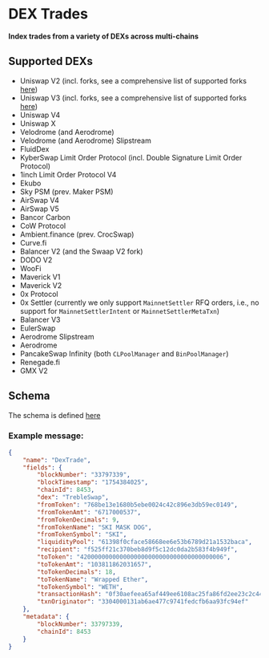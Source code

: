 # DEX Trades

**Index trades from a variety of DEXs across multi-chains**

## Supported DEXs

- Uniswap V2 (incl. forks, see a comprehensive list of supported forks [here](./listeners/src/UniswapV2.sol))
- Uniswap V3 (incl. forks, see a comprehensive list of supported forks [here](./listeners/src/UniswapV3.sol))
- Uniswap V4
- Uniswap X
- Velodrome (and Aerodrome)
- Velodrome (and Aerodrome) Slipstream
- FluidDex
- KyberSwap Limit Order Protocol (incl. Double Signature Limit Order Protocol)
- 1inch Limit Order Protocol V4
- Ekubo
- Sky PSM (prev. Maker PSM)
- AirSwap V4
- AirSwap V5
- Bancor Carbon
- CoW Protocol
- Ambient.finance (prev. CrocSwap)
- Curve.fi
- Balancer V2 (and the Swaap V2 fork)
- DODO V2
- WooFi
- Maverick V1
- Maverick V2
- 0x Protocol
- 0x Settler (currently we only support `MainnetSettler` RFQ orders, i.e., no support for `MainnetSettlerIntent` or `MainnetSettlerMetaTxn`)
- Balancer V3
- EulerSwap
- Aerodrome Slipstream
- Aerodrome
- PancakeSwap Infinity (both `CLPoolManager` and `BinPoolManager`)
- Renegade.fi
- GMX V2

## Schema

The schema is defined [here](./listeners/src/types/DexTrades.sol)

### Example message:
```json
{
    "name": "DexTrade",
    "fields": {
        "blockNumber": "33797339",
        "blockTimestamp": "1754384025",
        "chainId": 8453,
        "dex": "TrebleSwap",
        "fromToken": "768be13e1680b5ebe0024c42c896e3db59ec0149",
        "fromTokenAmt": "6717000537",
        "fromTokenDecimals": 9,
        "fromTokenName": "SKI MASK DOG",
        "fromTokenSymbol": "SKI",
        "liquidityPool": "61398f0cface58668ee6e53b6789d21a1532baca",
        "recipient": "f525ff21c370beb8d9f5c12dc0da2b583f4b949f",
        "toToken": "4200000000000000000000000000000000000006",
        "toTokenAmt": "103811862031657",
        "toTokenDecimals": 18,
        "toTokenName": "Wrapped Ether",
        "toTokenSymbol": "WETH",
        "transactionHash": "0f30aefeea65af449ee6108ac25fa86fd2ee23c2c44c374bcfa24efe92ea7ed1",
        "txnOriginator": "3304000131ab6ae477c9741fedcfb6aa93fc94ef"
    },
    "metadata": {
        "blockNumber": 33797339,
        "chainId": 8453
    }
}
```